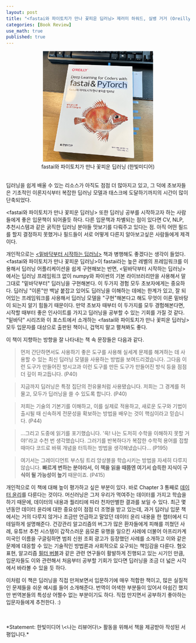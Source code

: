 ```yaml
---
layout: post
title: "<fastai와 파이토치가 만나 꽃피운 딥러닝> 제러미 하워드, 실뱅 거거 (Oreilly, 한빛미디어)"
categories: [Book Review]
use_math: true
published: true
---
```



<center><img src="/assets/img/220331-1.png" width="60%" height="60%"><figcaption>fastai와 파이토치가 만나 꽃피운 딥러닝 (한빛미디어)</figcaption></center>
<br>

딥러닝을 쉽게 배울 수 있는 리소스가 아직도 점점 더 많아지고 있고,
그 덕에 초보자들은 기초적인 이론지식부터 복잡한 딥러닝 모델과 태스크에 도달하기까지의 시간이 많이 단축되었다.

\<fastai와 파이토치가 만나 꽃피운 딥러닝\> 또한 딥러닝 공부를 시작하고자 하는 사람들에게 좋은 입문책이 되어줄듯 하다.
다른 입문책과 차별되는 점이 있다면 CV, NLP, 추천시스템과 같은 굵직한 딥러닝 분야들 맛보기를 다뤄주고 있다는 점.
아직 어떤 필드를 할지 결정하지 못했거나 필드들이 서로 어떻게 다른지 알아보고싶은 사람들에게 제격이다.

개인적으로는 [\<밑바닥부터 시작하는 딥러닝\>](https://www.hanbit.co.kr/store/books/look.php?p_code=B8475831198) 책과 병행해도 좋겠다는 생각이 들었다.
\<fastai와 파이토치가 만나 꽃피운 딥러닝\>이 fastai라는 높은 레벨의 프레임워크를 이용해서 딥러닝 어플리케이션을 쉽게 구현해보는 반면, \<밑바닥부터 시작하는 딥러닝\>에서는 딥러닝 프레임워크 없이 numpy와 파이썬의 기본 라이브러리만을 사용해서 말그대로 "밑바닥부터" 딥러닝을 구현해본다. 
이 두가지 경험 모두 초보자에게는 중요하다. 
딥러닝 "이론"만 백날 붙잡고 있어도 딥러닝을 이해하는 데에는 한계가 있고, 잘 되어있는 프레임워크를 사용해서 딥러닝 모델을 "구현"해본다고 해도 무엇이 이론 밑바탕이 되는지 알기 힘들기 때문이다. 
만약 초보자 때부터 이 두가지를 모두 경험해본다면, 시작할 때부터 좋은 인사이트를 가지고 딥러닝을 공부할 수 있는 기회를 가질 것 같다. 
"밑바닥" 시리즈와 이 포스트에서 소개하는 \<fastai와 파이토치가 만나 꽃피운 딥러닝\> 모두 입문자를 대상으로 출판된 책이니, 겁먹지 말고 펼쳐봐도 좋다.

이 책이 지향하는 방향을 잘 나타내는 책 속 문장들은 다음과 같다.
> 먼저 간단하면서도 사용하기 좋은 도구를 사용해 실세계 문제를 해겨하는 데 사용할 수 있는 최신 딥러닝 모델을 사용하는 방법을 보여드리겠습니다. 그다음 이런 도구가 만들어진 방시고과 이런 도구를 만든 도구가 만들어진 방식 등을 점점 더 깊이 파고듭니다. (P40)

> 지금까지 딥러닝은 특정 집단의 전유물처럼 사용됐습니다. 저희는 그 경계를 허물고, 모두가 딥러닝을 쓸 수 있도록 합니다. (P40)

> 저희는 기술의 기본기를 이해하고, 이를 실제로 적용하고, 새로운 도구와 기법이 출시될 때 신속하게 전문성을 확보하는 방법을 배우는 것이 핵심이라고 믿습니다. (P44)

> ...그리고 도중에 읽기를 포기했습니다. '윽! 나는 도저히 수학을 이해하지 못할 거야!'라고 수천 번 생각했습니다. 그러기를 반복하다가 복잡한 수학적 용어를 접할 때마다 코드로 바꿔 개념을 터득하는 방법을 생각해냈습니다... (P195)

> 여기서는 그레이디언트 부스팅 트리 앙상블을 학습시키는 방법을 자세히 다루지 않습니다. **빠르게 변하는 분야라서, 이 책을 읽을 때쯤엔 여기서 습득한 지식이 구식이 될 가능성이 높기** 때문이죠. (P415)

개인적으로 이 책에 대해 높이 평가하고 싶은 부분이 있다.
바로 Chapter 3 통째로 [데이터 윤리](https://ethics.fast.ai/)를 다룬다는 것이다.
머신러닝은 그저 우리가 먹여주는 데이터를 가지고 학습을 하기 때문에, 데이터의 내용과 퀄리티에 따라 천차만별한 결과를 보일 수 있다. 
최근 몇년동안 데이터 윤리에 대한 중요성이 점점 더 조명을 받고 있는데, 과거 딥러닝 입문 책에서는 거의 다루지 않거나 조금만 언급하고 말았던 데이터 윤리 내용을 한 챕터에서 디테일하게 설명해준다.
건강관리 알고리즘의 버그가 많은 환자들에게 피해를 끼쳤던 사례, 유튜브 추천 시스템이 갑작스러운 음모론 유행을 일으킨 사례에 더불어 아프리카계 미국인 이름을 구글링하면 범죄 신원 조회 광고가 등장했던 사례를 소개하고 이와 같은 문제에 대응할 수 있는 기술적인 방법론과 사회적으로 요구되는 책임감을 다룬다.
혐오 표현, 알고리즘 [필터 버블](https://en.wikipedia.org/wiki/Filter_bubble#:~:text=A%20filter%20bubble%20or%20ideological,click%2Dbehavior%20and%20search%20history.)과 같은 관련 연구들이 활발하게 진행되고 있는 시기인 만큼, 입문자들도 이와 관련해서 처음부터 공부할 기회가 있다면 딥러닝을 조금 더 넓은 시각에서 바라볼 수 있을 듯 하다.

이처럼 이 책은 딥러닝을 직접 만져보면서 입문하기에 매우 적합한 책이고, 많은 실질적인 문제들을 쉬운 예시를 들어 소개해준다. 
번역이 어색한 부분들이 있어서 아쉽긴 했지만 번역본들의 특성상 어쩔수 없는 부분이기도 하다.
직접 만지면서 공부하기 좋아하는 입문자들에게 추천한다. :)

</br>
</br>
*Statement: 한빛미디어 \<나는 리뷰어다\> 활동을 위해서 책을 제공받아 작성된 서평입니다.*